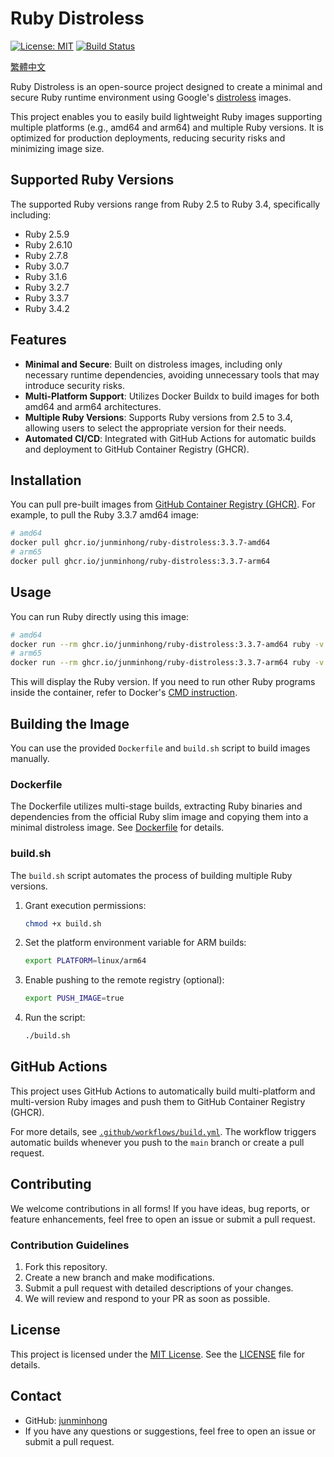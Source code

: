 # Ruby Distroless
[![License: MIT](https://img.shields.io/badge/License-MIT-blue.svg)](LICENSE)
[![Build Status](https://github.com/junminhong/ruby-distroless/actions/workflows/build.yml/badge.svg)](https://github.com/junminhong/ruby-distroless/actions)

[繁體中文](README_zh_hant.md)

Ruby Distroless is an open-source project designed to create a minimal and secure Ruby runtime environment using Google's [distroless](https://github.com/GoogleContainerTools/distroless) images.

This project enables you to easily build lightweight Ruby images supporting multiple platforms (e.g., amd64 and arm64) and multiple Ruby versions. It is optimized for production deployments, reducing security risks and minimizing image size.

## Supported Ruby Versions
The supported Ruby versions range from Ruby 2.5 to Ruby 3.4, specifically including:
- Ruby 2.5.9
- Ruby 2.6.10
- Ruby 2.7.8
- Ruby 3.0.7
- Ruby 3.1.6
- Ruby 3.2.7
- Ruby 3.3.7
- Ruby 3.4.2

## Features
- **Minimal and Secure**: Built on distroless images, including only necessary runtime dependencies, avoiding unnecessary tools that may introduce security risks.
- **Multi-Platform Support**: Utilizes Docker Buildx to build images for both amd64 and arm64 architectures.
- **Multiple Ruby Versions**: Supports Ruby versions from 2.5 to 3.4, allowing users to select the appropriate version for their needs.
- **Automated CI/CD**: Integrated with GitHub Actions for automatic builds and deployment to GitHub Container Registry (GHCR).

## Installation
You can pull pre-built images from [GitHub Container Registry (GHCR)](https://ghcr.io). For example, to pull the Ruby 3.3.7 amd64 image:

```bash
# amd64
docker pull ghcr.io/junminhong/ruby-distroless:3.3.7-amd64
# arm65
docker pull ghcr.io/junminhong/ruby-distroless:3.3.7-arm64
```

## Usage
You can run Ruby directly using this image:

```bash
# amd64
docker run --rm ghcr.io/junminhong/ruby-distroless:3.3.7-amd64 ruby -v
# arm65
docker run --rm ghcr.io/junminhong/ruby-distroless:3.3.7-arm64 ruby -v
```

This will display the Ruby version. If you need to run other Ruby programs inside the container, refer to Docker's [CMD instruction](https://docs.docker.com/engine/reference/builder/#cmd).

## Building the Image
You can use the provided `Dockerfile` and `build.sh` script to build images manually.

### Dockerfile
The Dockerfile utilizes multi-stage builds, extracting Ruby binaries and dependencies from the official Ruby slim image and copying them into a minimal distroless image. See [Dockerfile](./Dockerfile) for details.

### build.sh
The `build.sh` script automates the process of building multiple Ruby versions.

1. Grant execution permissions:
   ```bash
   chmod +x build.sh
   ```
2. Set the platform environment variable for ARM builds:
   ```bash
   export PLATFORM=linux/arm64
   ```
3. Enable pushing to the remote registry (optional):
   ```bash
   export PUSH_IMAGE=true
   ```
4. Run the script:
   ```bash
   ./build.sh
   ```

## GitHub Actions
This project uses GitHub Actions to automatically build multi-platform and multi-version Ruby images and push them to GitHub Container Registry (GHCR).

For more details, see [`.github/workflows/build.yml`](./.github/workflows/build.yml). The workflow triggers automatic builds whenever you push to the `main` branch or create a pull request.

## Contributing
We welcome contributions in all forms! If you have ideas, bug reports, or feature enhancements, feel free to open an issue or submit a pull request.

### Contribution Guidelines
1. Fork this repository.
2. Create a new branch and make modifications.
3. Submit a pull request with detailed descriptions of your changes.
4. We will review and respond to your PR as soon as possible.

## License
This project is licensed under the [MIT License](LICENSE.md). See the [LICENSE](LICENSE.md) file for details.

## Contact
- GitHub: [junminhong](https://github.com/junminhong)
- If you have any questions or suggestions, feel free to open an issue or submit a pull request.
